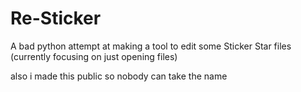 # Re-Sticker
A bad python attempt at making a tool to edit some Sticker Star files (currently focusing on just opening files)

also i made this public so nobody can take the name
